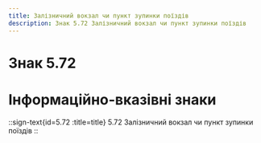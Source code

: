 ```yaml
---
title: Залізничний вокзал чи пункт зупинки поїздів
description: Знак 5.72 Залізничний вокзал чи пункт зупинки поїздів
---
```

# Знак 5.72
# Інформаційно-вказівні знаки
::sign-text{id=5.72 :title=title}
5.72 Залізничний вокзал чи пункт зупинки поїздів
::